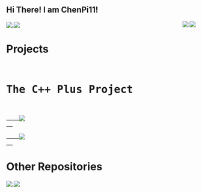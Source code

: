 ## Hi There! I am ChenPi11!

<a href="https://github.com/ChenPi11/cppp">
  <img align="center" src="https://github-readme-stats.vercel.app/api/pin/?username=ChenPi11&repo=cppp" />
</a>

<a href="https://github.com/anuraghazra/github-readme-stats">
  <img align="right" src="https://github-readme-stats.vercel.app/api?username=ChenPi11&show_icons=true&theme=radical&count_private=true" />
</a>

<a href="https://github.com/ChenPi11/cppp-c">
  <img align="center" src="https://github-readme-stats.vercel.app/api/pin/?username=ChenPi11&repo=cppp-c" />
</a>

<a href="https://github.com/anuraghazra/github-readme-stats">
  <img align="right" src="https://github-readme-stats-two-theta-93.vercel.app/api/top-langs/?username=ChenPi11&theme=dark&layout=compact" />
</a>

<br>
<h1>Projects</h1>
<pre>
  <h1>The C++ Plus Project</h1>
  <a href="https://github.com/ChenPi11/cppp">
    <img align="center" src="https://github-readme-stats.vercel.app/api/pin/?username=ChenPi11&repo=cppp" />
  </a>
  <a href="https://github.com/ChenPi11/cppp-c">
    <img align="center" src="https://github-readme-stats.vercel.app/api/pin/?username=ChenPi11&repo=cppp-c" />
  </a>
</pre>
<h1>Other Repositories</h1>
<a href="https://github.com/ChenPi11/PixelPlayer">
  <img align="center" src="https://github-readme-stats.vercel.app/api/pin/?username=ChenPi11&repo=PixelPlayer" />
</a>
<a href="https://github.com/ChenPi11/cppp">
  <img align="center" src="https://github-readme-stats.vercel.app/api/pin/?username=ChenPi11&repo=cppp" />
</a>
